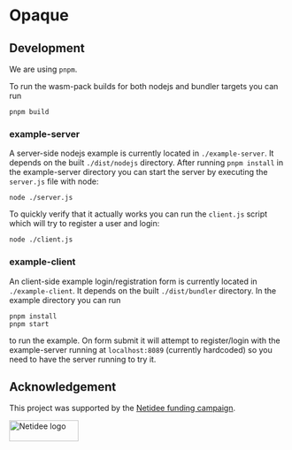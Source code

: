 # Opaque

## Development

We are using `pnpm`.

To run the wasm-pack builds for both nodejs and bundler targets you can run

```
pnpm build
```

### example-server

A server-side nodejs example is currently located in `./example-server`.
It depends on the built `./dist/nodejs` directory.
After running `pnpm install` in the example-server directory you can start the server by executing the `server.js` file with node:

```
node ./server.js
```

To quickly verify that it actually works you can run the `client.js` script which will try to register a user and login:

```
node ./client.js
```

### example-client

An client-side example login/registration form is currently located in `./example-client`.
It depends on the built `./dist/bundler` directory.
In the example directory you can run

```
pnpm install
pnpm start
```

to run the example. On form submit it will attempt to register/login with the example-server running at `localhost:8089` (currently hardcoded)
so you need to have the server running to try it.

## Acknowledgement

This project was supported by the [Netidee funding campaign](https://www.netidee.at/).

<img
  src="https://user-images.githubusercontent.com/223045/225402556-e9f571f3-79fa-4bca-b017-af57d6afe744.jpg"
  alt="Netidee logo"
  width="125"
  height="38"
/>
